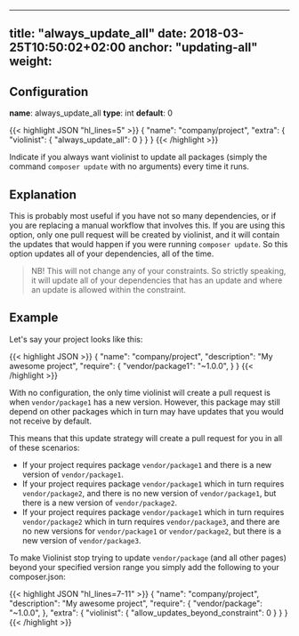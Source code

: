 
---
title: "always_update_all"
date: 2018-03-25T10:50:02+02:00
anchor: "updating-all"
weight: 
---

## Configuration

__name__: always_update_all
__type__: int
__default__: 0

{{< highlight JSON "hl_lines=5" >}}
{
  "name": "company/project",
  "extra": {
    "violinist": {
      "always_update_all": 0
    }
  }
}
{{< /highlight >}}

Indicate if you always want violinist to update all packages (simply the command `composer update` with no arguments) every time it runs. 

## Explanation

This is probably most useful if you have not so many dependencies, or if you are replacing a manual workflow that involves this. If you are using this option, only one pull request will be created by violinist, and it will contain the updates that would happen if you were running `composer update`. So this option updates all of your dependencies, all of the time.

> NB! This will not change any of your constraints. So strictly speaking, it will update all of your dependencies that has an update and where an update is allowed within the constraint.

## Example

Let's say your project looks like this:

{{< highlight JSON >}}
{
  "name": "company/project",
  "description": "My awesome project",
  "require": {
    "vendor/package1": "~1.0.0",
  }
}
{{< /highlight >}}

With no configuration, the only time violinist will create a pull request is when `vendor/package1` has a new version. However, this package may still depend on other packages which in turn may have updates that you would not receive by default. 

This means that this update strategy will create a pull request for you in all of these scenarios:

- If your project requires package `vendor/package1` and there is a new version of `vendor/package1`.
- If your project requires package `vendor/package1` which in turn requires `vendor/package2`, and there is no new version of `vendor/package1`, but there is a new version of `vendor/package2`.
- If your project requires package `vendor/package1` which in turn requires `vendor/package2` which in turn requires `vendor/package3`, and there are no new versions for `vendor/package1` or `vendor/package2`, but there is a new version of `vendor/package3`.

To make Violinist stop trying to update `vendor/package` (and all other pages) beyond your specified version range you simply add the following to your composer.json:


{{< highlight JSON "hl_lines=7-11" >}}
{
  "name": "company/project",
  "description": "My awesome project",
  "require": {
    "vendor/package": "~1.0.0",
  },
  "extra": {
    "violinist": {
      "allow_updates_beyond_constraint": 0
    }
  }
}
{{< /highlight >}}
